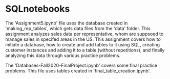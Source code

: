 # SQLnotebooks
 
The 'Assignment5.ipynb' file uses the database created in 'making_rep_tables', which gets data files from the 'data' folder. This assignment analyzes sales data per representative, whom are suppsoed to manage sales in specifed areas in the US. This assignment covers how to initiate a database, how to create and add tables to it using SQL, creating customer instances and adding it to a table (without repetitions), and finally analyzing this data through various practice problems. 

The 'Databases-Fall2020-FinalProject.ipynb' covers some final practice problems. This file uses tables created in 'final_table_creation.ipynb'. 
